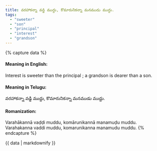 ```yaml
---
title: వరహాకన్నా వడ్డి ముద్దు, కొమారునికన్నా మనముడు ముద్దు.
tags:
  - "sweeter"
  - "son"
  - "principal"
  - "interest"
  - "grandson"
---
```


{% capture data %}
#### Meaning in English:
Interest is sweeter than the principal ; a grandson is dearer than a son.

#### Meaning in Telugu:
వరహాకన్నా వడ్డి ముద్దు, కొమారునికన్నా మనముడు ముద్దు.

#### Romanization:
Varahākannā vaḍḍi muddu, komārunikannā manamuḍu muddu.
Varahakanna vaddi muddu, komarunikanna manamudu muddu.
{% endcapture %}

{{ data | markdownify }}

